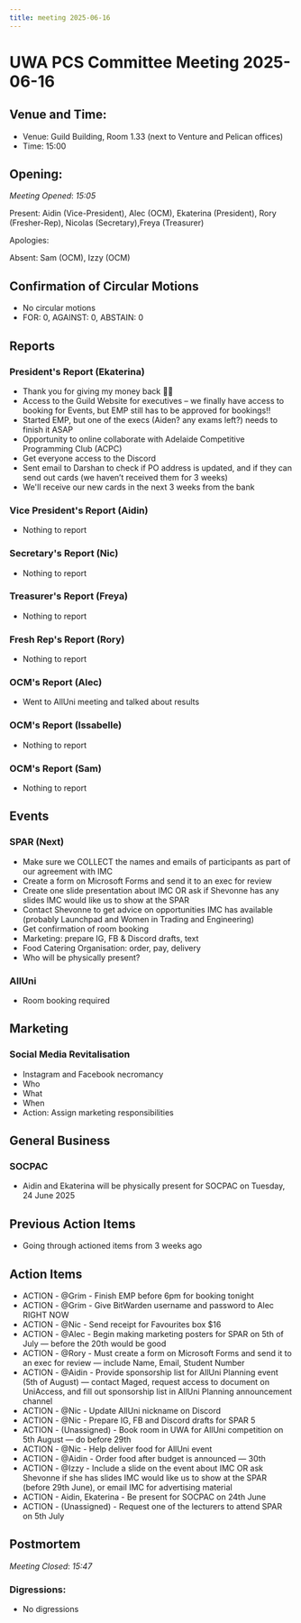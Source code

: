 ```yaml
---
title: meeting 2025-06-16
---
```


# UWA PCS Committee Meeting 2025-06-16

## Venue and Time:
- Venue: Guild Building, Room 1.33 (next to Venture and Pelican offices)
- Time: 15:00

## Opening:

_Meeting Opened_: _15:05_

Present: Aidin (Vice-President), Alec (OCM), Ekaterina (President), Rory (Fresher-Rep), Nicolas (Secretary),Freya (Treasurer)

Apologies:  

Absent: Sam (OCM), Izzy (OCM)

## Confirmation of Circular Motions
- No circular motions  
- FOR: 0, AGAINST: 0, ABSTAIN: 0  

## Reports

### President's Report (Ekaterina)
- Thank you for giving my money back 🫰🏻  
- Access to the Guild Website for executives – we finally have access to booking for Events, but EMP still has to be approved for bookings!!
- Started EMP, but one of the execs (Aiden? any exams left?) needs to finish it ASAP  
- Opportunity to online collaborate with Adelaide Competitive Programming Club (ACPC)  
- Get everyone access to the Discord  
- Sent email to Darshan to check if PO address is updated, and if they can send out cards (we haven’t received them for 3 weeks)  
- We'll receive our new cards in the next 3 weeks from the bank

### Vice President's Report (Aidin)
- Nothing to report

### Secretary's Report (Nic)
- Nothing to report

### Treasurer's Report (Freya)
- Nothing to report

### Fresh Rep's Report (Rory)
- Nothing to report

### OCM's Report (Alec)
- Went to AllUni meeting and talked about results

### OCM's Report (Issabelle)
- Nothing to report

### OCM's Report (Sam)
- Nothing to report

## Events

### SPAR (Next)
- Make sure we COLLECT the names and emails of participants as part of our agreement with IMC  
- Create a form on Microsoft Forms and send it to an exec for review  
- Create one slide presentation about IMC OR ask if Shevonne has any slides IMC would like us to show at the SPAR  
- Contact Shevonne to get advice on opportunities IMC has available (probably Launchpad and Women in Trading and Engineering)  
- Get confirmation of room booking  
- Marketing: prepare IG, FB & Discord drafts, text  
- Food Catering Organisation: order, pay, delivery  
- Who will be physically present?

### AllUni
- Room booking required

## Marketing

### Social Media Revitalisation
- Instagram and Facebook necromancy  
- Who  
- What  
- When  
- Action: Assign marketing responsibilities

## General Business

### SOCPAC
- Aidin and Ekaterina will be physically present for SOCPAC on Tuesday, 24 June 2025  

## Previous Action Items
- Going through actioned items from 3 weeks ago  

## Action Items

- ACTION - @Grim - Finish EMP before 6pm for booking tonight  
- ACTION - @Grim - Give BitWarden username and password to Alec RIGHT NOW  
- ACTION - @Nic - Send receipt for Favourites box $16  
- ACTION - @Alec - Begin making marketing posters for SPAR on 5th of July — before the 20th would be good  
- ACTION - @Rory - Must create a form on Microsoft Forms and send it to an exec for review — include Name, Email, Student Number  
- ACTION - @Aidin - Provide sponsorship list for AllUni Planning event (5th of August) — contact Maged, request access to document on UniAccess, and fill out sponsorship list in AllUni Planning announcement channel  
- ACTION - @Nic - Update AllUni nickname on Discord  
- ACTION - @Nic - Prepare IG, FB and Discord drafts for SPAR 5  
- ACTION - (Unassigned) - Book room in UWA for AllUni competition on 5th August — do before 29th  
- ACTION - @Nic - Help deliver food for AllUni event  
- ACTION - @Aidin - Order food after budget is announced — 30th  
- ACTION - @Izzy - Include a slide on the event about IMC OR ask Shevonne if she has slides IMC would like us to show at the SPAR (before 29th June), or email IMC for advertising material  
- ACTION - Aidin, Ekaterina - Be present for SOCPAC on 24th June  
- ACTION - (Unassigned) - Request one of the lecturers to attend SPAR on 5th July  

## Postmortem

_Meeting Closed_: _15:47_

### Digressions:
- No digressions
